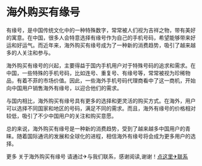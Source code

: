 # 海外购买有缘号

有缘号，是中国传统文化中的一种特殊数字，常常被人们视为吉祥之物，带有美好的寓意。在中国，很多人会特意选择有缘号作为自己的手机号码，希望能够带来好运和好运气。而近年来，海外购买有缘号成为了一种新的消费趋势，吸引了越来越多的人关注和参与。

海外购买有缘号的兴起，主要得益于国内手机用户对于特殊号码的追求和需求。在中国，一些特殊的手机号码，比如连号、重复号、有缘号等，常常被视为珍稀物品，有着不菲的市场价值。因此，一些海外手机号码代理商看中了这一商机，开始向中国用户销售海外有缘号，以迎合他们的需求。

与国内相比，海外购买有缘号具有更多的选择和更灵活的购买方式。在海外，用户可以选择不同国家和地区的号码，满足不同的需求。而且，海外有缘号的价格相对较低，吸引了不少中国用户的关注和购买意愿。

总的来说，海外购买有缘号是一种新的消费趋势，受到了越来越多中国用户的青睐。随着国际通讯的发展和全球化的进程，相信海外有缘号将会成为更多用户的选择。

更多 关于海外购买有缘号 请通过✈与我们联系，感谢阅读,谢谢！[点这里✈联系](https://c.k02.cc)